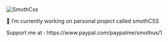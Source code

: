 <img src="https://i.ibb.co/9q1Zvqr/SmothCss.png" alt="SmothCss" />
<p>🔭 I’m currently working on personal project called smothCSS </p>
<p> Support me at : https://www.paypal.com/paypalme/smothus/1 </p>

